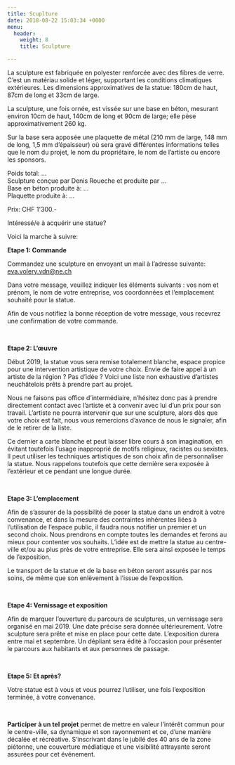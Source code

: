 ```yaml
---
title: Scuplture
date: 2018-08-22 15:03:34 +0000
menu:
  header:
    weight: 8
    title: Sculpture

---
```

La sculpture est fabriquée en polyester renforcée avec des fibres de verre. C’est un matériau solide et léger, supportant les conditions climatiques extérieures. Les dimensions approximatives de la statue: 180cm de haut, 87cm de long et 33cm de large.

La sculpture, une fois ornée, est vissée sur une base en béton, mesurant environ 10cm de haut, 140cm de long et 90cm de large; elle pèse approximativement 260 kg.

Sur la base sera apposée une plaquette de métal (210 mm de large, 148 mm de long, 1,5 mm d’épaisseur) où sera gravé différentes informations telles que le nom du projet, le nom du propriétaire, le nom de l’artiste ou encore les sponsors.

Poids total: ...  
Sculpture conçue par Denis Roueche et produite par ...  
Base en béton produite à: ...  
Plaquette produite à: ...

Prix: CHF 1'300.-

Intéressé/e à acquérir une statue? 

Voici la marche à suivre:

**Etape 1: Commande**

Commandez une sculpture en envoyant un mail à l’adresse suivante: eva.volery.vdn@ne.ch 

Dans votre message, veuillez indiquer les éléments suivants : vos nom et prénom, le nom de votre entreprise, vos coordonnées et l’emplacement souhaité pour la statue. 

Afin de vous notifiez la bonne réception de votre message, vous recevrez une confirmation de votre commande.

 

**Etape 2: L’œuvre** 

Début 2019, la statue vous sera remise totalement blanche, espace propice pour une intervention artistique de votre choix. Envie de faire appel à un artiste de la région ? Pas d’idée ? Voici une liste non exhaustive d’artistes neuchâtelois prêts à prendre part au projet.

Nous ne faisons pas office d’intermédiaire, n’hésitez donc pas à prendre directement contact avec l’artiste et à convenir avec lui d’un prix pour son travail. L’artiste ne pourra intervenir que sur une sculpture, alors dès que votre choix est fait, nous vous remercions d’avance de nous le signaler, afin de le retirer de la liste.

Ce dernier a carte blanche et peut laisser libre cours à son imagination, en évitant toutefois l’usage inapproprié de motifs religieux, racistes ou sexistes. Il peut utiliser les techniques artistiques de son choix afin de personnaliser la statue. Nous rappelons toutefois que cette dernière sera exposée à l’extérieur et ce pendant une longue durée.

 

**Etape 3: L’emplacement**

Afin de s’assurer de la possibilité de poser la statue dans un endroit à votre convenance, et dans la mesure des contraintes inhérentes liées à l’utilisation de l’espace public, il faudra nous notifier un premier et un second choix. Nous prendrons en compte toutes les demandes et ferons au mieux pour contenter vos souhaits. L’idée est de mettre la statue au centre-ville et/ou au plus près de votre entreprise. Elle sera ainsi exposée le temps de l’exposition.

Le transport de la statue et de la base en béton seront assurés par nos soins, de même que son enlèvement à l’issue de l’exposition.

 

**Etape 4: Vernissage et exposition**

Afin de marquer l’ouverture du parcours de sculptures, un vernissage sera organisé en mai 2019. Une date précise sera donnée ultérieurement. Votre sculpture sera prête et mise en place pour cette date. L’exposition durera entre mai et septembre. Un dépliant sera édité à l’occasion pour présenter le parcours aux habitants et aux personnes de passage.

 

**Etape 5: Et après?**

Votre statue est à vous et vous pourrez l’utiliser, une fois l’exposition terminée, à votre convenance.

 

**Participer à un tel projet** permet de mettre en valeur l’intérêt commun pour le centre-ville, sa dynamique et son rayonnement et ce, d’une manière décalée et récréative. S’inscrivant dans le jubilé des 40 ans de la zone piétonne, une couverture médiatique et une visibilité attrayante seront assurées pour cet événement.

 